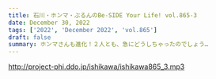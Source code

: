 ```yaml
---
title: 石川・ホンマ・ぶるんのBe-SIDE Your Life! vol.865-3
date: December 30, 2022
tags: ['2022', 'December 2022', 'vol.865']
draft: false
summary: ホンマさんも進化！２人とも、急にどうしちゃったのでしょう…
---
```


http://project-phi.ddo.jp/ishikawa/ishikawa865_3.mp3